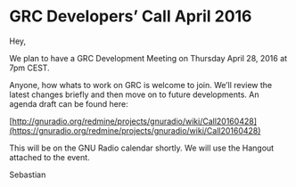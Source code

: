 
# GRC Developers&#8217; Call April 2016

Hey,

We plan to have a GRC Development Meeting on Thursday April 28, 2016 at<br />
7pm CEST.

Anyone, how whats to work on GRC is welcome to join. We&#8217;ll review the<br />
latest changes briefly and then move on to future developments. An<br />
agenda draft can be found here:

[http://gnuradio.org/redmine/projects/gnuradio/wiki/Call20160428](https://gnuradio.org/redmine/projects/gnuradio/wiki/Call20160428)

This will be on the GNU Radio calendar shortly. We will use the Hangout<br />
attached to the event.

Sebastian
